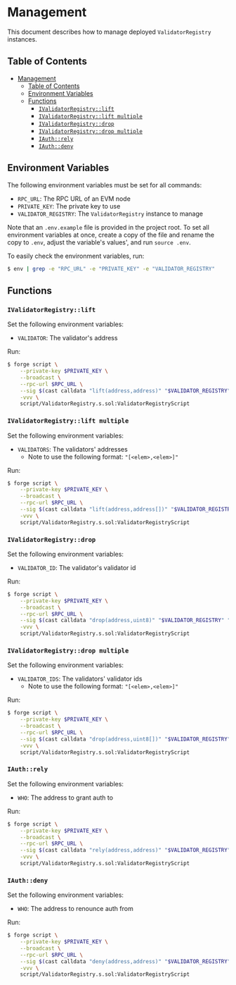 # Management

This document describes how to manage deployed `ValidatorRegistry` instances.

## Table of Contents

- [Management](#management)
  - [Table of Contents](#table-of-contents)
  - [Environment Variables](#environment-variables)
  - [Functions](#functions)
    - [`IValidatorRegistry::lift`](#ivalidatorregistrylift)
    - [`IValidatorRegistry::lift multiple`](#ivalidatorregistrylift-multiple)
    - [`IValidatorRegistry::drop`](#ivalidatorregistrydrop)
    - [`IValidatorRegistry::drop multiple`](#ivalidatorregistrydrop-multiple)
    - [`IAuth::rely`](#iauthrely)
    - [`IAuth::deny`](#iauthdeny)

## Environment Variables

The following environment variables must be set for all commands:

- `RPC_URL`: The RPC URL of an EVM node
- `PRIVATE_KEY`: The private key to use
- `VALIDATOR_REGISTRY`: The `ValidatorRegistry` instance to manage

Note that an `.env.example` file is provided in the project root. To set all environment variables at once, create a copy of the file and rename the copy to `.env`, adjust the variable's values', and run `source .env`.

To easily check the environment variables, run:

```bash
$ env | grep -e "RPC_URL" -e "PRIVATE_KEY" -e "VALIDATOR_REGISTRY"
```

## Functions

### `IValidatorRegistry::lift`

Set the following environment variables:

- `VALIDATOR`: The validator's address

Run:

```bash
$ forge script \
    --private-key $PRIVATE_KEY \
    --broadcast \
    --rpc-url $RPC_URL \
    --sig $(cast calldata "lift(address,address)" "$VALIDATOR_REGISTRY" "$VALIDATOR")\
    -vvv \
    script/ValidatorRegistry.s.sol:ValidatorRegistryScript
```

### `IValidatorRegistry::lift multiple`

Set the following environment variables:

- `VALIDATORS`: The validators' addresses
    - Note to use the following format: `"[<elem>,<elem>]"`

Run:

```bash
$ forge script \
    --private-key $PRIVATE_KEY \
    --broadcast \
    --rpc-url $RPC_URL \
    --sig $(cast calldata "lift(address,address[])" "$VALIDATOR_REGISTRY" "$VALIDATOR")\
    -vvv \
    script/ValidatorRegistry.s.sol:ValidatorRegistryScript
```

### `IValidatorRegistry::drop`

Set the following environment variables:

- `VALIDATOR_ID`: The validator's validator id

Run:

```bash
$ forge script \
    --private-key $PRIVATE_KEY \
    --broadcast \
    --rpc-url $RPC_URL \
    --sig $(cast calldata "drop(address,uint8)" "$VALIDATOR_REGISTRY" "$VALIDATOR_ID")\
    -vvv \
    script/ValidatorRegistry.s.sol:ValidatorRegistryScript
```

### `IValidatorRegistry::drop multiple`

Set the following environment variables:

- `VALIDATOR_IDS`: The validators' validator ids
    - Note to use the following format: `"[<elem>,<elem>]"`

Run:

```bash
$ forge script \
    --private-key $PRIVATE_KEY \
    --broadcast \
    --rpc-url $RPC_URL \
    --sig $(cast calldata "drop(address,uint8[])" "$VALIDATOR_REGISTRY" "$VALIDATOR_IDS")\
    -vvv \
    script/ValidatorRegistry.s.sol:ValidatorRegistryScript
```

### `IAuth::rely`

Set the following environment variables:

- `WHO`: The address to grant auth to

Run:

```bash
$ forge script \
    --private-key $PRIVATE_KEY \
    --broadcast \
    --rpc-url $RPC_URL \
    --sig $(cast calldata "rely(address,address)" "$VALIDATOR_REGISTRY" "$WHO") \
    -vvv \
    script/ValidatorRegistry.s.sol:ValidatorRegistryScript
```

### `IAuth::deny`

Set the following environment variables:

- `WHO`: The address to renounce auth from

Run:

```bash
$ forge script \
    --private-key $PRIVATE_KEY \
    --broadcast \
    --rpc-url $RPC_URL \
    --sig $(cast calldata "deny(address,address)" "$VALIDATOR_REGISTRY" "$$WHO") \
    -vvv \
    script/ValidatorRegistry.s.sol:ValidatorRegistryScript
```
